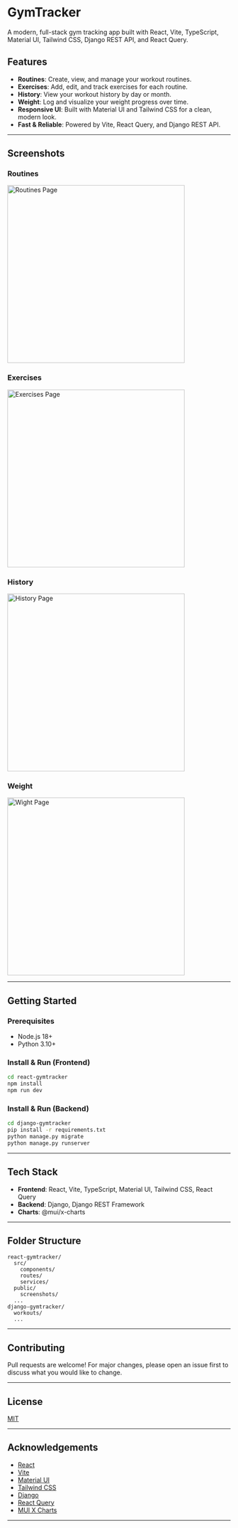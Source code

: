 # GymTracker

A modern, full-stack gym tracking app built with React, Vite, TypeScript, Material UI, Tailwind CSS, Django REST API, and React Query.

## Features

- **Routines**: Create, view, and manage your workout routines.
- **Exercises**: Add, edit, and track exercises for each routine.
- **History**: View your workout history by day or month.
- **Weight**: Log and visualize your weight progress over time.
- **Responsive UI**: Built with Material UI and Tailwind CSS for a clean, modern look.
- **Fast & Reliable**: Powered by Vite, React Query, and Django REST API.

---

## Screenshots

### Routines

<img src="./public/screenshots/routines.png" alt="Routines Page" width="400" />

### Exercises

<img src="./public/screenshots/exercises.png" alt="Exercises Page" width="400" />

### History

<img src="./public/screenshots/history.png" alt="History Page" width="400" />

### Weight

<img src="./public/screenshots/weight.png" alt="Wight Page" width="400" />

---

## Getting Started

### Prerequisites

- Node.js 18+
- Python 3.10+

### Install & Run (Frontend)

```bash
cd react-gymtracker
npm install
npm run dev
```

### Install & Run (Backend)

```bash
cd django-gymtracker
pip install -r requirements.txt
python manage.py migrate
python manage.py runserver
```

---

## Tech Stack

- **Frontend**: React, Vite, TypeScript, Material UI, Tailwind CSS, React Query
- **Backend**: Django, Django REST Framework
- **Charts**: @mui/x-charts

---

## Folder Structure

```text
react-gymtracker/
  src/
    components/
    routes/
    services/
  public/
    screenshots/
  ...
django-gymtracker/
  workouts/
  ...
```

---

## Contributing

Pull requests are welcome! For major changes, please open an issue first to discuss what you would like to change.

---

## License

[MIT](LICENSE)

---

## Acknowledgements

- [React](https://react.dev/)
- [Vite](https://vitejs.dev/)
- [Material UI](https://mui.com/)
- [Tailwind CSS](https://tailwindcss.com/)
- [Django](https://www.djangoproject.com/)
- [React Query](https://tanstack.com/query/latest)
- [MUI X Charts](https://mui.com/x/react-charts/)

---

